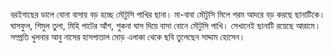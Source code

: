 বরইগাছের ডালে বোনা বাসায় বড় হচ্ছে মৌটুসি পাখির ছানা। মা-বাবা মৌটুসি মিলে পরম আদরে বড় করছে ছানাটিকে। ঘাসফুল, শিমুল তুলা, মিহি পাটের আঁশ, শুকনা ঘাস দিয়ে বাসা বোনে মৌটুসি পাখি। সেখানেই ছানাটি রয়েছে আরামে। সম্প্রতি খুলনার আবু নাসের হাসপাতাল মোড় এলাকা থেকে ছবি তুলেছেন সাদ্দাম হোসেন।
